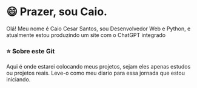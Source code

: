 <h1>&#128516; Prazer, sou Caio.</h1>
<p> Olá! Meu nome é Caio Cesar Santos, sou Desenvolvedor Web e Python, e atualmente estou produzindo um site com o ChatGPT integrado</p>
<body>
  <h3>&#11088; Sobre este Git</h3>
  <p>Aqui é onde estarei colocando meus projetos, sejam eles apenas estudos ou projetos reais. Leve-o como meu diario para essa jornada que estou iniciando.</p>
</body>
